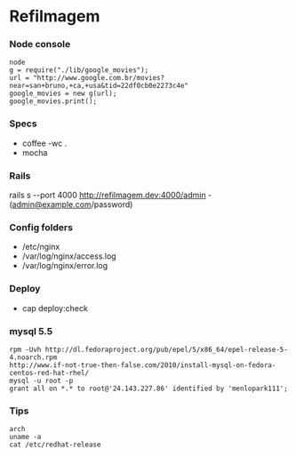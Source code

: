 # Refilmagem

### Node console
	node
	g = require("./lib/google_movies");
	url = "http://www.google.com.br/movies?near=san+bruno,+ca,+usa&tid=22df0cb0e2273c4e"
	google_movies = new g(url);
	google_movies.print();

### Specs
* coffee -wc .
* mocha

### Rails
rails s --port 4000
http://refilmagem.dev:4000/admin - (admin@example.com/password)

### Config folders
* /etc/nginx
* /var/log/nginx/access.log
* /var/log/nginx/error.log

### Deploy
* cap deploy:check

### mysql 5.5
	rpm -Uvh http://dl.fedoraproject.org/pub/epel/5/x86_64/epel-release-5-4.noarch.rpm
	http://www.if-not-true-then-false.com/2010/install-mysql-on-fedora-centos-red-hat-rhel/
	mysql -u root -p
	grant all on *.* to root@'24.143.227.86' identified by 'menlopark111';

### Tips
	arch
	uname -a
	cat /etc/redhat-release
